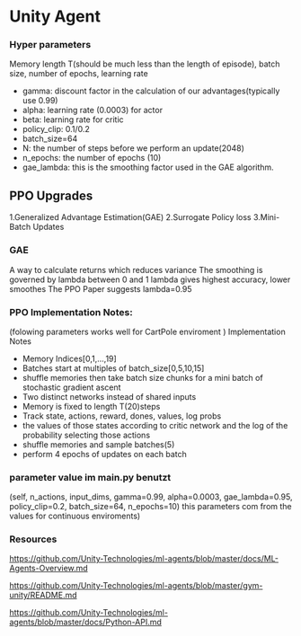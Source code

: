 # Unity Agent
 ### Hyper parameters
  Memory length T(should be much less than the length of episode), batch size, number of epochs, learning rate

  - gamma: discount factor in the calculation of our advantages(typically use 0.99)
  - alpha: learning rate (0.0003) for actor
  - beta: learning rate for critic
  - policy_clip: 0.1/0.2
  - batch_size=64
  - N: the number of steps before we perform an update(2048)
  - n_epochs: the number of epochs (10)
  - gae_lambda: this is the smoothing factor used in the GAE algorithm.
## PPO Upgrades
1.Generalized Advantage Estimation(GAE)
2.Surrogate Policy loss
3.Mini-Batch Updates
### GAE
A way to calculate returns which reduces variance
The smoothing is governed by lambda between 0 and 1
lambda gives highest accuracy, lower smoothes
The PPO Paper suggests lambda=0.95
### PPO Implementation Notes:
(folowing parameters works well for CartPole enviroment )
Implementation Notes
- Memory Indices[0,1,...,19]
- Batches start at multiples of batch_size[0,5,10,15]
- shuffle memories then take batch size chunks for a mini batch of stochastic gradient ascent
- Two distinct networks instead of shared inputs
- Memory is fixed to length T(20)steps
- Track state, actions, reward, dones, values, log probs
 - the values of those states according to critic network and the log of the probability selecting those actions
 - shuffle memories and sample batches(5)
 - perform 4 epochs of updates on each batch
 
### parameter value im main.py benutzt
  (self, n_actions, input_dims, gamma=0.99, alpha=0.0003, gae_lambda=0.95, policy_clip=0.2, batch_size=64, n_epochs=10)
  this parameters com from the values for continuous enviroments)

   
 
### Resources

https://github.com/Unity-Technologies/ml-agents/blob/master/docs/ML-Agents-Overview.md

https://github.com/Unity-Technologies/ml-agents/blob/master/gym-unity/README.md

https://github.com/Unity-Technologies/ml-agents/blob/master/docs/Python-API.md